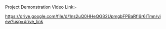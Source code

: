 Project Demonstration Video Link:-

https://drive.google.com/file/d/1ns2uQ0HHeQG82UpmgbFPBaRfI6r6lTmn/view?usp=drive_link
